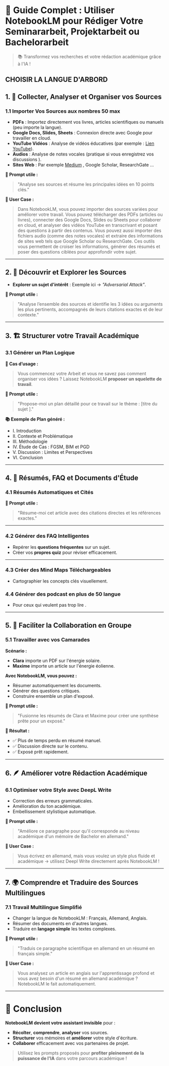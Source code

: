 # 🚀 Guide Complet : Utiliser **NotebookLM** pour Rédiger Votre Seminararbeit, Projektarbeit ou Bachelorarbeit

> 📚 Transformez vos recherches et votre rédaction académique grâce à l'IA !

CHOISIR LA LANGUE  D'ARBORD 
---

## 1. 📂 Collecter, Analyser et Organiser vos Sources

### 1.1 Importer Vos Sources aux nombres 50 max 

- **PDFs** : Importez directement vos livres, articles scientifiques ou manuels (peu importe la langue).
- **Google Docs, Slides, Sheets** : Connexion directe avec Google pour travailler en cloud.
- **YouTube Vidéos** : Analyse de vidéos éducatives (par exemple : [Lien YouTube](https://youtu.be/CIfsB_EYsVI?si=xHcELn8B7fx4M0LY)).
- **Audios** : Analyse de notes vocales (pratique si vous enregistrez vos discussions ).
- **Sites Web** : Par exemple [Medium](https://mindgard.ai/blog/ai-under-attack-six-key-adversarial-attacks-and-their-consequences?utm_source=chatgpt.com) , Google Scholar, ResearchGate ...

**💬 Prompt utile :**
> "Analyse ses sources et résume les principales idées en 10 points clés."

**🎯 User Case :**
> Dans NotebookLM, vous pouvez importer des sources variées pour améliorer votre travail. Vous pouvez télécharger des PDFs (articles ou livres), connecter des Google Docs, Slides ou Sheets pour collaborer en cloud, et analyser des vidéos YouTube en transcrivant et posant des questions à partir des contenus. Vous pouvez aussi importer des fichiers audio (comme des notes vocales) et extraire des informations de sites web tels que Google Scholar ou ResearchGate. Ces outils vous permettent de croiser les informations, générer des résumés et poser des questions ciblées pour approfondir votre sujet.

---

## 2. 🧭 Découvrir et Explorer les Sources

- **Explorer un sujet d'intérêt** : Exemple ici → _"Adversarial Attack"_.

**💬 Prompt utile :**
> "Analyse l’ensemble des sources et identifie les 3 idées ou arguments les plus pertinents, accompagnés de leurs citations exactes et de leur contexte."

---

## 3. 🏗 Structurer votre Travail Académique

### 3.1 Générer un Plan Logique

**🎯 Cas d’usage :**
> Vous commencez votre Arbeit et vous ne savez pas comment organiser vos idées ? Laissez NotebookLM **proposer un squelette de travail**.

**💬 Prompt utile :**
> "Propose-moi un plan détaillé pour ce travail  sur le thème : [titre du sujet ]."

**📚 Exemple de Plan généré :**
- I. Introduction
- II. Contexte et Problématique
- III. Méthodologie
- IV. Étude de Cas : FGSM, BIM et PGD
- V. Discussion : Limites et Perspectives
- VI. Conclusion

---

## 4. 🧠 Résumés, FAQ et Documents d'Étude

### 4.1 Résumés Automatiques et Cités

**💬 Prompt utile :**
> "Résume-moi cet article avec des citations directes et les références exactes."

---

### 4.2 Générer des FAQ Intelligentes

- Repérer les **questions fréquentes** sur un sujet.
- Créer vos **propres quiz** pour réviser efficacement.

---

### 4.3 Créer des Mind Maps Téléchargeables

- Cartographier les concepts clés visuellement.
  
### 4.4 Générer des podcast en plus de 50 langue 
- Pour ceux qui veulent pas trop lire .


---
## 5. 👥 Faciliter la Collaboration en Groupe

### 5.1 Travailler avec vos Camarades

**Scénario :**
- **Clara** importe un PDF sur l'énergie solaire.
- **Maxime** importe un article sur l'énergie éolienne.

**Avec NotebookLM, vous pouvez :**
- Résumer automatiquement les documents.
- Générer des questions critiques.
- Construire ensemble un plan d'exposé.

**💬 Prompt utile :**
> "Fusionne les résumés de Clara et Maxime pour créer une synthèse prête pour un exposé."

**🎯 Résultat :**
- ✅ Plus de temps perdu en résumé manuel.
- ✅ Discussion directe sur le contenu.
- ✅ Exposé prêt rapidement.


---

## 6. 🪶 Améliorer votre Rédaction Académique

### 6.1 Optimiser votre Style avec DeepL Write

- Correction des erreurs grammaticales.
- Amélioration du ton académique.
- Embellissement stylistique automatique.

**💬 Prompt utile :**
> "Améliore ce paragraphe pour qu'il corresponde au niveau académique d'un mémoire de Bachelor en allemand."

**🎯 User Case :**
> Vous écrivez en allemand, mais vous voulez un style plus fluide et académique → utilisez Deepl Write directement après NotebookLM !

---


## 7. 🌍 Comprendre et Traduire des Sources Multilingues

### 7.1 Travail Multilingue Simplifié

- Changer la langue de NotebookLM : Français, Allemand, Anglais.
- Résumer des documents en d'autres langues.
- Traduire en **langage simple** les textes complexes.

**💬 Prompt utile :**
> "Traduis ce paragraphe scientifique en allemand en un résumé en français simple."

**🎯 User Case :**
> Vous analysez un article en anglais sur l'apprentissage profond et vous avez besoin d'un résumé en allemand académique ? NotebookLM le fait automatiquement.
---

# 🎯 Conclusion

**NotebookLM devient votre assistant invisible** pour :
- **Récolter**, **comprendre**, **analyser** vos sources.
- **Structurer** vos mémoires et **améliorer** votre style d'écriture.
- **Collaborer** efficacement avec vos partenaires de projet.

> Utilisez les prompts proposés pour **profiter pleinement de la puissance de l'IA** dans votre parcours académique !

